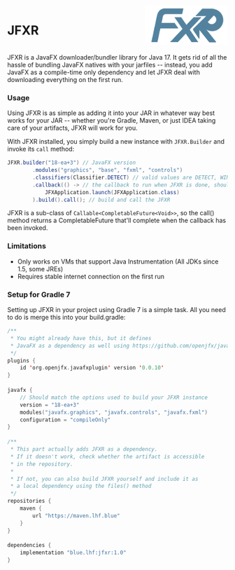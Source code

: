 <!--suppress HtmlDeprecatedAttribute -->
<img align=right alt="FXR logo" src="fxr.png"/>

# JFXR

<br clear="right">
JFXR is a JavaFX downloader/bundler library for Java 17. It gets rid of all the hassle of bundling JavaFX natives with your jarfiles -- instead, you add JavaFX as a compile-time only dependency and let JFXR deal with downloading everything on the first run.

### Usage 
Using JFXR is as simple as adding it into your JAR in whatever way best works for your JAR -- whether you're Gradle, Maven, or just IDEA taking care of your artifacts, JFXR will work for you.

With JFXR installed, you simply build a new instance with `JFXR.Builder` and invoke its `call` method:
```java
JFXR.builder("18-ea+3") // JavaFX version
        .modules("graphics", "base", "fxml", "controls")
        .classifiers(Classifier.DETECT) // valid values are DETECT, WIN, LINUX, MAC, ALL
        .callback(() -> // the callback to run when JFXR is done, should launch your JavaFX app
            JFXApplication.launch(JFXApplication.class)
        ).build().call(); // build and call the JFXR
```

JFXR is a sub-class of `Callable<CompletableFuture<Void>>`, so the call() method returns a CompletableFuture that'll complete when the callback has been invoked.

### Limitations

- Only works on VMs that support Java Instrumentation (All JDKs since 1.5, some JREs)
- Requires stable internet connection on the first run

### Setup for Gradle 7

Setting up JFXR in your project using Gradle 7 is a simple task. All you need to do is merge this into your build.gradle:
```kotlin
/** 
 * You might already have this, but it defines
 * JavaFX as a dependency as well using https://github.com/openjfx/javafx-gradle-plugin
 */
plugins {
    id 'org.openjfx.javafxplugin' version '0.0.10'
}

javafx {
    // Should match the options used to build your JFXR instance
    version = "18-ea+3"
    modules("javafx.graphics", "javafx.controls", "javafx.fxml")
    configuration = "compileOnly"
}

/**
 * This part actually adds JFXR as a dependency.
 * If it doesn't work, check whether the artifact is accessible
 * in the repository.
 * 
 * If not, you can also build JFXR yourself and include it as
 * a local dependency using the files() method
 */
repositories {
    maven {
        url "https://maven.lhf.blue"
    }
}

dependencies {
    implementation "blue.lhf:jfxr:1.0"
}
```
